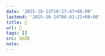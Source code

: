 ```yaml
---
date: '2025-10-13T10:27:47+08:00'
lastmod: '2025-10-14T06:42:21+08:00'
title: 􈻈
url: 􈻈
tags: []
src: GHZR
note:
---
```

